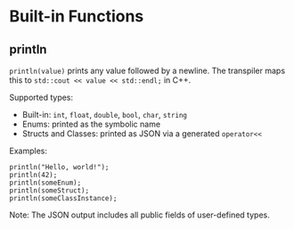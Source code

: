 # Built-in Functions

## println

`println(value)` prints any value followed by a newline. The transpiler maps this to `std::cout << value << std::endl;` in C++.

Supported types:
- Built-in: `int`, `float`, `double`, `bool`, `char`, `string`
- Enums: printed as the symbolic name
- Structs and Classes: printed as JSON via a generated `operator<<`

Examples:
```doof
println("Hello, world!");
println(42);
println(someEnum);
println(someStruct);
println(someClassInstance);
```

Note: The JSON output includes all public fields of user-defined types.
